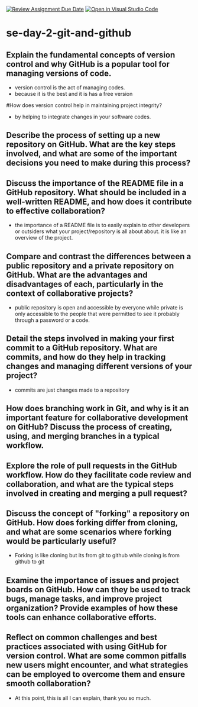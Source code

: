 [![Review Assignment Due Date](https://classroom.github.com/assets/deadline-readme-button-22041afd0340ce965d47ae6ef1cefeee28c7c493a6346c4f15d667ab976d596c.svg)](https://classroom.github.com/a/8wgCKhpZ)
[![Open in Visual Studio Code](https://classroom.github.com/assets/open-in-vscode-2e0aaae1b6195c2367325f4f02e2d04e9abb55f0b24a779b69b11b9e10269abc.svg)](https://classroom.github.com/online_ide?assignment_repo_id=15655681&assignment_repo_type=AssignmentRepo)
# se-day-2-git-and-github
## Explain the fundamental concepts of version control and why GitHub is a popular tool for managing versions of code.
- version control is the act of managing codes.
- because it is the best and it is has a free version

#How does version control help in maintaining project integrity?
- by helping to integrate changes in your software codes.
  
## Describe the process of setting up a new repository on GitHub. What are the key steps involved, and what are some of the important decisions you need to make during this process?

## Discuss the importance of the README file in a GitHub repository. What should be included in a well-written README, and how does it contribute to effective collaboration?
- the importance of a README file is to easily explain to other developers or outsiders what your project/repository is all about about. it is like an overview of the project.

## Compare and contrast the differences between a public repository and a private repository on GitHub. What are the advantages and disadvantages of each, particularly in the context of collaborative projects?
- public repository is open and accessible by everyone while private is only accessible to the people that were permitted to see it probably through a password or a code.

## Detail the steps involved in making your first commit to a GitHub repository. What are commits, and how do they help in tracking changes and managing different versions of your project?
- commits are just changes made to a repository 

## How does branching work in Git, and why is it an important feature for collaborative development on GitHub? Discuss the process of creating, using, and merging branches in a typical workflow.

## Explore the role of pull requests in the GitHub workflow. How do they facilitate code review and collaboration, and what are the typical steps involved in creating and merging a pull request?

## Discuss the concept of "forking" a repository on GitHub. How does forking differ from cloning, and what are some scenarios where forking would be particularly useful?
- Forking is like cloning but its from git to github while cloning is from github to git

## Examine the importance of issues and project boards on GitHub. How can they be used to track bugs, manage tasks, and improve project organization? Provide examples of how these tools can enhance collaborative efforts.

## Reflect on common challenges and best practices associated with using GitHub for version control. What are some common pitfalls new users might encounter, and what strategies can be employed to overcome them and ensure smooth collaboration?

- At this point, this is all I can explain, thank you so much.
